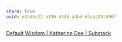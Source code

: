 ```yaml
---
share: true
uuid: e3ad5c22-a336-434d-a3b4-61ca249c496f
---
```

[Default Wisdom | Katherine Dee | Substack](https://defaultfriend.substack.com/)